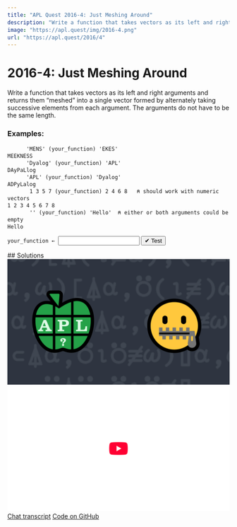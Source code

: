 ```yaml
---
title: "APL Quest 2016-4: Just Meshing Around"
description: "Write a function that takes vectors as its left and right arguments and returns them “meshed” into a single vector formed by alternately taking successive elements from each argument."
image: "https://apl.quest/img/2016-4.png"
url: "https://apl.quest/2016/4"
---
```


# <span class=s>2016-</span>4: Just Meshing Around
Write a function that takes vectors as its left and right arguments and returns them “meshed” into a single vector formed by alternately taking successive elements from each argument. The arguments do not have to be the same length. 

### Examples:

```APL
      'MENS' (your_function) 'EKES' 
MEEKNESS
      'Dyalog' (your_function) 'APL'   
DAyPaLlog
      'APL' (your_function) 'Dyalog' 
ADPyLalog
       1 3 5 7 (your_function) 2 4 6 8   ⍝ should work with numeric vectors 
1 2 3 4 5 6 7 8
       '' (your_function) 'Hello'  ⍝ either or both arguments could be empty
Hello
```
<div class="pdiv">
  <code onclick="p_Input.focus()">your_function ← </code><input id="p_Input" autocomplete="off" spellcheck="false" oninput="this.parentElement.querySelector`button`.disabled=false;localStorage.setItem(window.location.pathname,this.value)" onkeypress="subm(event)">
  <button onclick="alert$.next`Testing…`;submitSolution`p`" class="md-button md-button--primary">&#x2714; Test</button>
</div>
<blockquote id="p_Output"></blockquote>
## Solutions
<div onclick="play(this)" title="Video on YouTube" class="yt">
<img alt="Video Thumbnail" src="../../img/2016-4.png">
<img alt="YouTube" src="../../img/yt-big.png">
</div>
<a href="https://chat.stackexchange.com/transcript/52405?m=62063400#62063400" target="_blank" class="md-button md-button--primary">Chat transcript</a>
<a href="https://github.com/dyalog/apl.quest/tree/main/2016/4.apl" target="_blank" class="md-button md-button--primary right">Code on GitHub</a>

<script>
    testCases={"a":[["'MENS'","'EKES'"],["'APL'","'Dyalog'"],["'Dyalog'","'APL'"],["1 3 5 7","2 4 6 8"],["⎕A[?10⍴26]","⎕A[?10⍴26]"]],"b":[["'Hello'","''"],["''","'Hello'"],["''","''"],["⎕A[?(?20)⍴26]","⎕A[?(?20)⍴26]"],["?(?20)⍴26","?(?20)⍴26"],["?(?20)⍴26","⎕A[?(?20)⍴26]"]],"f":"{((↓⍺),(↓⍵))[⍒(≢⍺),(≢⍵)]{(,↑⍵[⍳≢↑⍺[2]]),(↑⍺[1])[(≢↑⍺[2])+⍳(≢↑⍺[1])-(≢↑⍺[2])]}(⍵,⍺),¨⍨(⍺,⍵)}"}
    p_Input.value=localStorage.getItem(window.location.pathname)
    play=e=>e.outerHTML=`<iframe src="https://www.youtube.com/embed/59eKagcVoO4?list=PLYKQVqyrAEj9wDIUyLDGtDAFTKY38BUMN&autoplay=1" title="<span class=s>2016-</span>4: Just Meshing Around (APL Quest 2016-4)" frameborder="0" allow="accelerometer; autoplay; clipboard-write; encrypted-media; gyroscope; picture-in-picture; web-share" referrerpolicy="strict-origin-when-cross-origin" allowfullscreen></iframe>`
</script>
